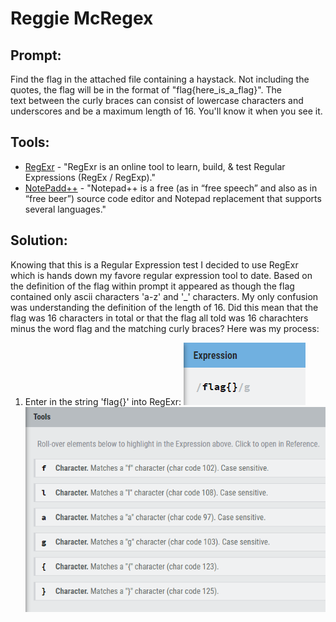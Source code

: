 # Reggie McRegex
## Prompt:
Find the flag in the attached file containing a haystack. Not including the quotes, the flag will be in the format of "flag{here_is_a_flag}". The text between the curly braces can consist of lowercase characters and underscores and be a maximum length of 16. You'll know it when you see it.

## Tools:
- [RegExr](https://regexr.com/) - "RegExr is an online tool to learn, build, & test Regular Expressions (RegEx / RegExp)."
- [NotePadd++](https://notepad-plus-plus.org/downloads/) - "Notepad++ is a free (as in “free speech” and also as in “free beer”) source code editor and Notepad replacement that supports several languages."

## Solution:
Knowing that this is a Regular Expression test I decided to use RegExr which is hands down my favore regular expression tool to date. Based on the definition of the flag within prompt it appeared as though the flag contained only ascii characters 'a-z' and '_' characters. My only confusion was understanding the definition of the length of 16. Did this mean that the flag was 16 characters in total or that the flag all told was 16 charachters minus the word flag and the matching curly braces? Here was my process:

1. Enter in the string 'flag{}' into RegExr:
![RegExr1](/images/reggie_mcregex_1.png)
![RegExr2](/images/reggie_mcregex_2.png)